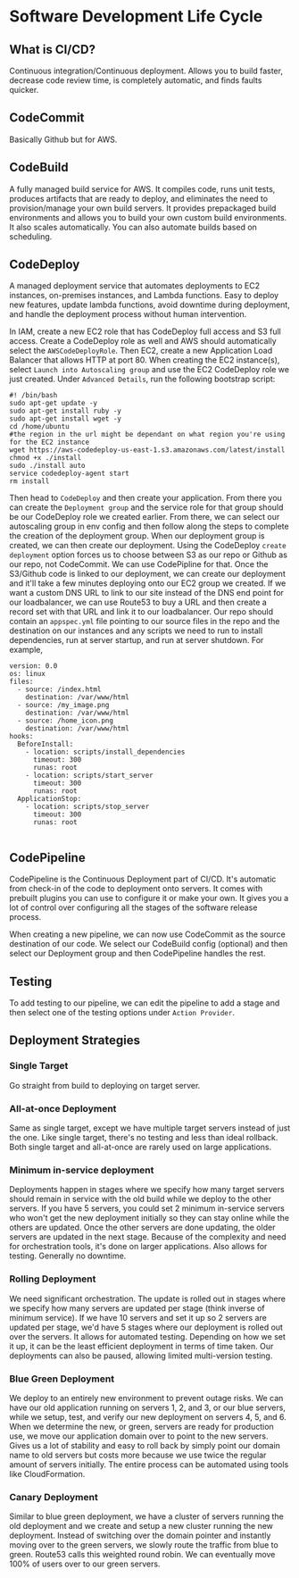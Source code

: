 # Software Development Life Cycle
## What is CI/CD?
Continuous integration/Continuous deployment. Allows you to build faster, decrease code review time, is completely automatic, and finds faults quicker.

## CodeCommit
Basically Github but for AWS.

## CodeBuild
A fully managed build service for AWS. It compiles code, runs unit tests, produces artifacts that are ready to deploy, and eliminates the need to provision/manage your own build servers. It provides prepackaged build environments
and allows you to build your own custom build environments. It also scales automatically. You can also automate builds based on scheduling.

## CodeDeploy
A managed deployment service that automates deployments to EC2 instances, on-premises instances, and Lambda functions. Easy to deploy new features, update lambda functions, avoid downtime during deployment, and handle the deployment
process without human intervention.

In IAM, create a new EC2 role that has CodeDeploy full access and S3 full access. Create a CodeDeploy role as well and AWS should automatically select the `AWSCodeDeployRole`. Then EC2, create a new Application Load Balancer that allows HTTP 
at port 80. When creating the EC2 instance(s), select `Launch into Autoscaling group` and use the EC2 CodeDeploy role we just created. Under `Advanced Details`, run the following bootstrap script:
```
#! /bin/bash
sudo apt-get update -y
sudo apt-get install ruby -y
sudo apt-get install wget -y
cd /home/ubuntu
#the region in the url might be dependant on what region you're using for the EC2 instance
wget https://aws-codedeploy-us-east-1.s3.amazonaws.com/latest/install 
chmod +x ./install
sudo ./install auto 
service codedeploy-agent start
rm install
```


Then head to `CodeDeploy` and then create your application. From there you can create the `Deployment group` and the service role for that group should be our CodeDeploy role we created earlier. From there, we can select our autoscaling group in env config and then follow along the steps to complete the creation of the deployment group. When our deployment group is created, we can then create our deployment. Using the CodeDeploy `create deployment` option forces us to choose between S3 as our repo or Github as our repo, not CodeCommit. We can use CodePipline for that. Once the S3/Github code is linked to our deployment, we can create our deployment and it'll take a few minutes deploying onto our EC2 group we created. If we want a custom DNS URL to link to our site instead of the DNS end point for our loadbalancer, we can use Route53 to buy a URL and then create a record set with that URL and link it to our loadbalancer. Our repo should contain an `appspec.yml` file pointing to our source files in the repo and the destination on our instances and any scripts we need to run to install dependencies, run at server startup, and run at server shutdown. For example,
```
version: 0.0
os: linux
files:
  - source: /index.html
    destination: /var/www/html
  - source: /my_image.png
    destination: /var/www/html
  - source: /home_icon.png
    destination: /var/www/html
hooks:
  BeforeInstall:
    - location: scripts/install_dependencies
      timeout: 300
      runas: root
    - location: scripts/start_server
      timeout: 300
      runas: root
  ApplicationStop:
    - location: scripts/stop_server
      timeout: 300
      runas: root
    
```

## CodePipeline
CodePipeline is the Continuous Deployment part of CI/CD. It's automatic from check-in of the code to deployment onto servers. It comes with prebuilt plugins you can use to configure it or make your own. It gives you a lot of control over configuring all the stages of the software release process.

When creating a new pipeline, we can now use CodeCommit as the source destination of our code. We select our CodeBuild config (optional) and then select our Deployment group and then CodePipeline handles the rest.


## Testing
To add testing to our pipeline, we can edit the pipeline to add a stage and then select one of the testing options under `Action Provider`.

## Deployment Strategies
### Single Target 
Go straight from build to deploying on target server.
### All-at-once Deployment
 Same as single target, except we have multiple target servers instead of just the one. Like single target, there's no testing and less than ideal rollback. Both single target and all-at-once are rarely used on large applications.
### Minimum in-service deployment
Deployments happen in stages where we specify how many target servers should remain in service with the old build while we deploy to the other servers. If you have 5 servers, you could set 2 minimum in-service servers who won't get the new deployment initially so they can stay online while the others are updated. Once the other servers are done updating, the older servers are updated in the next stage. Because of the complexity and need for orchestration tools, it's done on larger applications. Also allows for testing. Generally no downtime.
### Rolling Deployment
 We need significant orchestration. The update is rolled out in stages where we specify how many servers are updated per stage (think inverse of minimum service). If we have 10 servers and set it up so 2 servers are updated per stage, we'd have 5 stages where our deployment is rolled out over the servers. It allows for automated testing. Depending on how we set it up, it can be the least efficient deployment in terms of time taken. Our deployments can also be paused, allowing limited multi-version testing.
### Blue Green Deployment
 We deploy to an entirely new environment to prevent outage risks. We can have our old application running on servers 1, 2, and 3, or our blue servers, while we setup, test, and verify our new deployment on servers 4, 5, and 6. When we determine the new, or green, servers are ready for production use, we move our application domain over to point to the new servers. Gives us a lot of stability and easy to roll back by simply point our domain name to old servers but costs more because we use twice the regular amount of servers initially. The entire process can be automated using tools like CloudFormation.
 ### Canary Deployment
 Similar to blue green deployment, we have a cluster of servers running the old deployment and we create and setup a new cluster running the new deployment. Instead of switching over the domain pointer and instantly moving over to the green servers, we slowly route the traffic from blue to green. Route53 calls this weighted round robin. We can eventually move 100% of users over to our green servers. 